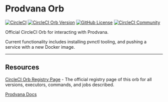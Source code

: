 # Prodvana Orb

[![CircleCI](https://dl.circleci.com/status-badge/img/gh/prodvana/prodvana-orb/tree/main.svg?style=shield)](https://dl.circleci.com/status-badge/redirect/gh/prodvana/prodvana-orb/tree/main)
[![CircleCI Orb Version](https://badges.circleci.com/orbs/prodvana/prodvana.svg)](https://circleci.com/orbs/registry/orb/prodvana/prodvana) [![GitHub License](https://img.shields.io/badge/license-MIT-lightgrey.svg)](https://raw.githubusercontent.com/prodvana/prodvana-orb/main/LICENSE) [![CircleCI Community](https://img.shields.io/badge/community-CircleCI%20Discuss-343434.svg)](https://discuss.circleci.com/c/ecosystem/orbs)

Official CircleCI Orb for interacting with Prodvana.

Current functionality includes installing pvnctl tooling, and pushing a service with a new Docker image.

---

## Resources

[CircleCI Orb Registry Page](https://circleci.com/orbs/registry/orb/prodvana/prodvana-orb) - The official registry page of this orb for all versions, executors, commands, and jobs described.

[Prodvana Docs](https://docs.prodvana.io/docs)
